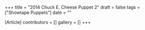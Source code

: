 +++
title = "2014 Chuck E. Cheese Puppet 2"
draft = false
tags = ["Showtape Puppets"]
date = ""

[Article]
contributors = []
gallery = []
+++